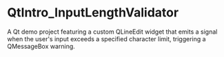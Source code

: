 # QtIntro_InputLengthValidator
A Qt demo project featuring a custom QLineEdit widget that emits a signal when the user's input exceeds a specified character limit, triggering a QMessageBox warning.
